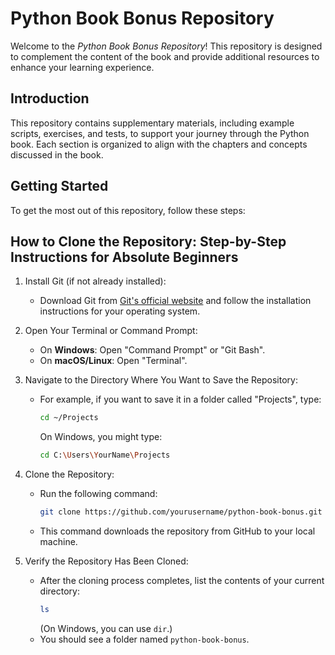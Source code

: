 # Python Book Bonus Repository

Welcome to the *Python Book Bonus Repository*! This repository is designed to complement the content of the book and provide additional resources to enhance your learning experience.

## Introduction

This repository contains supplementary materials, including example scripts, exercises, and tests, to support your journey through the Python book. Each section is organized to align with the chapters and concepts discussed in the book.

## Getting Started

To get the most out of this repository, follow these steps:



## How to Clone the Repository: Step-by-Step Instructions for Absolute Beginners

1. Install Git (if not already installed):
   - Download Git from [Git's official website](https://git-scm.com/downloads) and follow the installation instructions for your operating system.

2. Open Your Terminal or Command Prompt:
   - On **Windows**: Open "Command Prompt" or "Git Bash".
   - On **macOS/Linux**: Open "Terminal".

3. Navigate to the Directory Where You Want to Save the Repository:
   - For example, if you want to save it in a folder called "Projects", type:
     ```bash
     cd ~/Projects
     ```
     On Windows, you might type:
     ```bash
     cd C:\Users\YourName\Projects
     ```

4. Clone the Repository:
   - Run the following command:
     ```bash
     git clone https://github.com/yourusername/python-book-bonus.git
     ```
   - This command downloads the repository from GitHub to your local machine.

5. Verify the Repository Has Been Cloned:
   - After the cloning process completes, list the contents of your current directory:
     ```bash
     ls
     ```
     (On Windows, you can use `dir`.)
   - You should see a folder named `python-book-bonus`.

